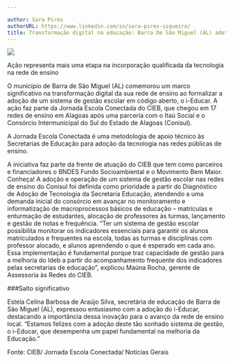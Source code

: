 ```yaml
---

author: Sara Pires
authorURL: https://www.linkedin.com/in/sara-pires-siqueira/
title: Transformação digital na educação: Barra De São Miguel (AL) adota sistema de gestão escolar
---
```




![](https://raw.githubusercontent.com/portabilis/i-educar-website/refs/heads/main/images/banner-24-10-01.jpg)

Ação representa mais uma etapa na incorporação qualificada da tecnologia na rede de ensino

O município de Barra de São Miguel (AL) comemorou um marco significativo na transformação digital da sua rede de ensino ao formalizar a adoção de um sistema de gestão escolar em código aberto, o i-Educar. A ação faz parte da Jornada Escola Conectada do CIEB, que chegou em 17 redes de ensino em Alagoas após uma parceria com o Itaú Social e o Consórcio Intermunicipal do Sul do Estado de Alagoas (Conisul). 

A Jornada Escola Conectada é uma metodologia de apoio técnico às Secretarias de Educação para adoção da tecnologia nas redes públicas de ensino.

A iniciativa faz parte da frente de atuação do CIEB  que tem como parceiros e financiadores o BNDES Fundo Socioambiental e o Movimento Bem Maior. Conheça!
A adoção e operação de um sistema de gestão escolar nas redes de ensino do Conisul foi definida como prioridade a partir do Diagnóstico de Adoção de Tecnologia da Secretaria Educação, atendendo a uma demanda inicial do consórcio em avançar no monitoramento e informatização de macroprocessos básicos de educação – matrículas e enturmação de estudantes, alocação de professores às turmas, lançamento e gestão de notas e frequência. “Ter um sistema de gestão escolar possibilita monitorar os indicadores essenciais para garantir os alunos matriculados e frequentes na escola, todas as turmas e disciplinas com professor alocado, e alunos aprendendo o que é esperado em cada ano. Essa implementação  é fundamental porque traz capacidade de gestão para a melhoria do Ideb a partir do acompanhamento frequente dos indicadores pelas secretarias de educação”, explicou Maúna Rocha, gerente de Assessoria às Redes do CIEB.

###Salto significativo 

Estela Celina Barbosa de Araújo Silva, secretária de educação de Barra de São Miguel (AL), expressou entusiasmo com a adoção do i-Educar, destacando a importância dessa inovação para o avanço da rede de ensino local. “Estamos felizes com a adoção deste tão sonhado sistema de gestão, o i-Educar, que desempenha um papel fundamental na melhoria da Educação.”

Fonte: CIEB/ Jornada Escola Conectada/ Notícias Gerais
